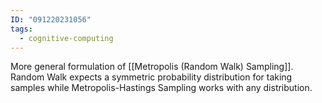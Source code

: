 ```yaml
---
ID: "091220231056"
tags:
  - cognitive-computing
---
```

More general formulation of [[Metropolis (Random Walk) Sampling]]. Random Walk expects a symmetric probability distribution for taking samples while Metropolis-Hastings Sampling works with any distribution.

